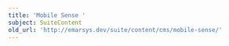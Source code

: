 ```yaml
---
title: 'Mobile Sense '
subject: SuiteContent
old_url: 'http://emarsys.dev/suite/content/cms/mobile-sense/'
---
```


